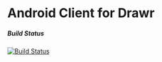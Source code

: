 # Android Client for Drawr
 
##### Build Status
[![Build Status](https://jenkins.etsag.de/buildStatus/icon?job=drawr-android-app)](https://jenkins.etsag.de/job/drawr-android-app/)